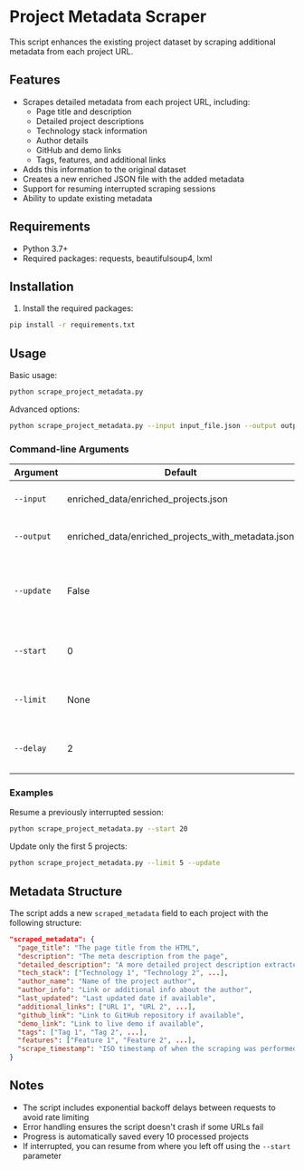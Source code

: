 # Project Metadata Scraper

This script enhances the existing project dataset by scraping additional metadata from each project URL.

## Features

- Scrapes detailed metadata from each project URL, including:
  - Page title and description
  - Detailed project descriptions
  - Technology stack information
  - Author details
  - GitHub and demo links
  - Tags, features, and additional links
- Adds this information to the original dataset
- Creates a new enriched JSON file with the added metadata
- Support for resuming interrupted scraping sessions
- Ability to update existing metadata

## Requirements

- Python 3.7+
- Required packages: requests, beautifulsoup4, lxml

## Installation

1. Install the required packages:

```bash
pip install -r requirements.txt
```

## Usage

Basic usage:

```bash
python scrape_project_metadata.py
```

Advanced options:

```bash
python scrape_project_metadata.py --input input_file.json --output output_file.json --update --start 10 --limit 5 --delay 3
```

### Command-line Arguments

| Argument | Default | Description |
|----------|---------|-------------|
| `--input` | enriched_data/enriched_projects.json | Path to the input JSON file |
| `--output` | enriched_data/enriched_projects_with_metadata.json | Path to the output JSON file |
| `--update` | False | Update existing metadata if output file already exists |
| `--start` | 0 | Start processing from this index |
| `--limit` | None | Process only this many projects |
| `--delay` | 2 | Base delay between requests in seconds |

### Examples

Resume a previously interrupted session:
```bash
python scrape_project_metadata.py --start 20
```

Update only the first 5 projects:
```bash
python scrape_project_metadata.py --limit 5 --update
```

## Metadata Structure

The script adds a new `scraped_metadata` field to each project with the following structure:

```json
"scraped_metadata": {
  "page_title": "The page title from the HTML",
  "description": "The meta description from the page",
  "detailed_description": "A more detailed project description extracted from the page content",
  "tech_stack": ["Technology 1", "Technology 2", ...],
  "author_name": "Name of the project author",
  "author_info": "Link or additional info about the author",
  "last_updated": "Last updated date if available",
  "additional_links": ["URL 1", "URL 2", ...],
  "github_link": "Link to GitHub repository if available",
  "demo_link": "Link to live demo if available",
  "tags": ["Tag 1", "Tag 2", ...],
  "features": ["Feature 1", "Feature 2", ...],
  "scrape_timestamp": "ISO timestamp of when the scraping was performed"
}
```

## Notes

- The script includes exponential backoff delays between requests to avoid rate limiting
- Error handling ensures the script doesn't crash if some URLs fail
- Progress is automatically saved every 10 processed projects
- If interrupted, you can resume from where you left off using the `--start` parameter 
